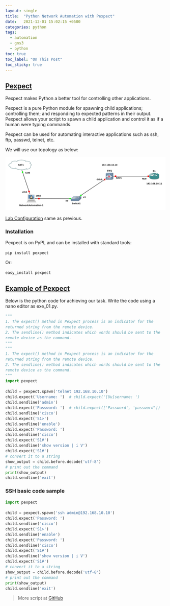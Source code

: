 ```yaml
---
layout: single
title:  "Python Network Automation with Pexpect"
date:   2021-12-01 15:02:15 +0500
categories: python
tags: 
  - automation
  - gns3
  - python
toc: true
toc_label: "On This Post"
toc_sticky: true
---
```


## [Pexpect](https://pexpect.readthedocs.io/en/stable/index.html)
Pexpect makes Python a better tool for controlling other applications.

Pexpect is a pure Python module for spawning child applications; controlling them; and responding to expected patterns in their output. Pexpect allows your script to spawn a child application and control it as if a human were typing commands.

Pexpect can be used for automating interactive applications such as ssh, ftp, passwd, telnet, etc.

We will use our topology as below:

![picture](/assets/images/network_automation.png)

[Lab Configuration](https://sydasif.github.io/python/network-automation-gns3/#networkautomation-1-configuration) same as previous.

### Installation

Pexpect is on PyPI, and can be installed with standard tools:

`pip install pexpect`

Or:

`easy_install pexpect`

## [Example of Pexpect](https://pyneng.readthedocs.io/en/latest/book/18_ssh_telnet/pexpect.html)  

Below is the python code for achieving our task. Write the code using a nano editor as exe_01.py.

```python
""" 
1. The expect() method in Pexpect process is an indicator for the 
returned string from the remote device.
2. The sendline() method indicates which words should be sent to the
remote device as the command.
"""
""" 
1. The expect() method in Pexpect process is an indicator for the 
returned string from the remote device.
2. The sendline() method indicates which words should be sent to the
remote device as the command.
"""
import pexpect

child = pexpect.spawn('telnet 192.168.10.10')
child.expect('Username: ')  # child.expect('[Uu]sername: ')
child.sendline('admin')
child.expect('Password: ')  # child.expect(['Password', 'password'])
child.sendline('cisco')
child.expect('S1>')
child.sendline('enable')
child.expect('Password: ')
child.sendline('cisco')
child.expect('S1#')
child.sendline('show version | i V')
child.expect('S1#')
# convert it to a string
show_output = child.before.decode('utf-8')
# print out the command 
print(show_output) 
child.sendline('exit')
```

### SSH basic code sample

```py
import pexpect

child = pexpect.spawn('ssh admin@192.168.10.10')
child.expect('Password: ')
child.sendline('cisco')
child.expect('S1>')
child.sendline('enable')
child.expect('Password: ')
child.sendline('cisco')
child.expect('S1#')
child.sendline('show version | i V')
child.expect('S1#')
# convert it to a string
show_output = child.before.decode('utf-8')
# print out the command 
print(show_output) 
child.sendline('exit')
```

> More script at [GitHub](https://github.com/sydasif/network-automation/tree/master/pexpect)
